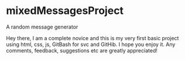 # mixedMessagesProject
A random message generator

Hey there,
I am a complete novice and this is my very first basic project using html, css, js, GitBash for svc and GitHib.
I hope you enjoy it. Any comments, feedback, suggestions etc are greatly appreciated!
